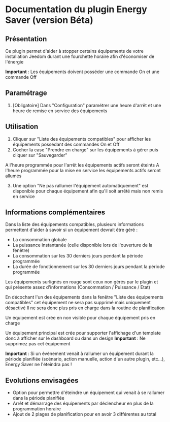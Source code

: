 # Documentation du plugin Energy Saver (version Béta)

## Présentation
Ce plugin permet d'aider à stopper certains équipements de votre installation Jeedom durant une fourchette horaire afin d'économiser de l'énergie

**Important** : Les équipements doivent posséder une commande On et une commande Off

## Paramétrage

1. [Obligatoire] Dans "Configuration" paramétrer une heure d'arrêt et une heure de remise en service des équipements

## Utilisation

1. Cliquer sur "Liste des équipements compatibles" pour afficher les équipements possedant des commandes On et Off
2. Cocher la case "Prendre en charge" sur les équipements à gérer puis cliquer sur "Sauvegarder"

A l'heure programmée pour l'arrêt les équipements actifs seront éteints
A l'heure programmée pour la mise en service les équipements actifs seront allumés

3. Une option "Ne pas rallumer l'équipement automatiquement" est disponible pour chaque équipement afin qu'il soit arrêté mais non remis en service

## Informations complémentaires

Dans la liste des équipements compatibles, plusieurs informations permettent d'aider à savoir si un équipement devrait être géré :
- La consommation globale
- La puissance instantanée (celle disponible lors de l'ouverture de la fenêtre)
- La consommation sur les 30 derniers jours pendant la période programmée
- La durée de fonctionnement sur les 30 derniers jours pendant la période programmée

Les équipements surlignés en rouge sont ceux non gérés par le plugin et qui présente assez d'informations (Consommation / Puissance / Etat)

En décochant l'un des équipements dans la fenêtre "Liste des équipements compatibles" cet équipement ne sera pas supprimé mais uniquement désactivé
Il ne sera donc plus pris en charge dans la routine de planification

Un équipement est crée en non visible pour chaque équipement pris en charge

Un équipement principal est crée pour supporter l'affichage d'un template donc à afficher sur le dashboard ou dans un design
**Important** : Ne supprimez pas cet équipement

**Important** : Si un évènement venait à rallumer un équipement durant la période planifiée (scénario, action manuelle, action d'un autre plugin, etc...), Energy Saver ne l'éteindra pas !

## Evolutions envisagées
- Option pour permettre d'éteindre un équipement qui venait à se rallumer dans la période planifiée
- Arrêt et démarrage des équipements par déclencheur en plus de la programmation horaire
- Ajout de 2 plages de planification pour en avoir 3 différentes au total
